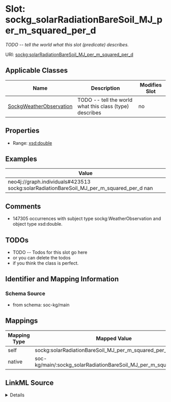 

# Slot: sockg_solarRadiationBareSoil_MJ_per_m_squared_per_d


_TODO -- tell the world what this slot (predicate) describes._





URI: [sockg:solarRadiationBareSoil_MJ_per_m_squared_per_d](http://www.semanticweb.org/sockg/ontologies/2024/0/soil-carbon-ontology/solarRadiationBareSoil_MJ_per_m_squared_per_d)



<!-- no inheritance hierarchy -->





## Applicable Classes

| Name | Description | Modifies Slot |
| --- | --- | --- |
| [SockgWeatherObservation](../classes/SockgWeatherObservation.md) | TODO -- tell the world what this class (type) describes |  no  |







## Properties

* Range: [xsd:double](http://www.w3.org/2001/XMLSchema#double)






## Examples

| Value |
| --- |
| neo4j://graph.individuals#423513 sockg:solarRadiationBareSoil_MJ_per_m_squared_per_d nan |

## Comments

* 147305 occurrences with subject type sockg:WeatherObservation and object type xsd:double.

## TODOs

* TODO -- Todos for this slot go here
* or you can delete the todos
* if you think the class is perfect.

## Identifier and Mapping Information







### Schema Source


* from schema: soc-kg/main




## Mappings

| Mapping Type | Mapped Value |
| ---  | ---  |
| self | sockg:solarRadiationBareSoil_MJ_per_m_squared_per_d |
| native | soc-kg/main/:sockg_solarRadiationBareSoil_MJ_per_m_squared_per_d |




## LinkML Source

<details>
```yaml
name: sockg_solarRadiationBareSoil_MJ_per_m_squared_per_d
description: TODO -- tell the world what this slot (predicate) describes.
todos:
- TODO -- Todos for this slot go here
- or you can delete the todos
- if you think the class is perfect.
comments:
- 147305 occurrences with subject type sockg:WeatherObservation and object type xsd:double.
examples:
- value: neo4j://graph.individuals#423513 sockg:solarRadiationBareSoil_MJ_per_m_squared_per_d
    nan
from_schema: soc-kg/main
rank: 1000
slot_uri: sockg:solarRadiationBareSoil_MJ_per_m_squared_per_d
alias: sockg_solarRadiationBareSoil_MJ_per_m_squared_per_d
domain_of:
- sockg_WeatherObservation
range: double

```
</details>